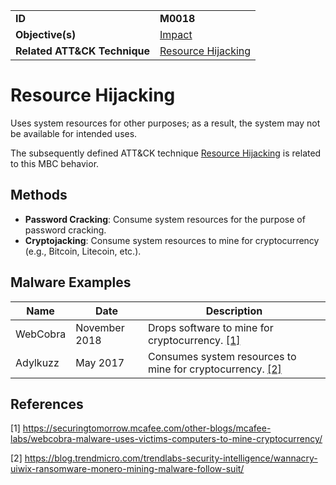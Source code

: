 |||
|---------|------------------------|
|**ID**|**M0018**|
|**Objective(s)**| [Impact](https://github.com/MBCProject/mbc-markdown/tree/master/impact)|
|**Related ATT&CK Technique**|[Resource Hijacking](https://attack.mitre.org/techniques/T1496/)|


Resource Hijacking
==================
Uses system resources for other purposes; as a result, the system may not be available for intended uses.

The subsequently defined ATT&CK technique [Resource Hijacking](https://attack.mitre.org/techniques/T1496/) is related to this MBC behavior.

Methods
-------
* **Password Cracking**: Consume system resources for the purpose of password cracking.
* **Cryptojacking**: Consume system resources to mine for cryptocurrency (e.g., Bitcoin, Litecoin, etc.).

Malware Examples
----------------
|Name|Date|Description|
|-----------------------------|--------|-----------------------------|
| WebCobra| November 2018| Drops software to mine for cryptocurrency. [[1]](#1)|
| Adylkuzz| May 2017| Consumes system resources to mine for cryptocurrency. [[2]](#2)| 

References
----------
<a name="1">[1]</a> https://securingtomorrow.mcafee.com/other-blogs/mcafee-labs/webcobra-malware-uses-victims-computers-to-mine-cryptocurrency/

<a name="2">[2]</a> https://blog.trendmicro.com/trendlabs-security-intelligence/wannacry-uiwix-ransomware-monero-mining-malware-follow-suit/
